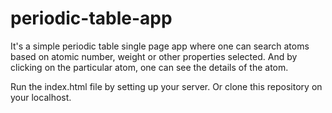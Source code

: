 # periodic-table-app
It's a simple periodic table single page app where one can search atoms based on atomic number, weight or other properties selected. 
And by clicking on the particular atom, one can see the details of the atom.

Run the index.html file by setting up your server.
Or clone this repository on your localhost.
